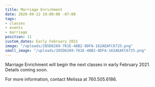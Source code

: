 ```yaml
---
title: Marriage Enrichment
date: 2020-09-22 19:00:00 -07:00
tags:
- classes
- events
- marriage
position: 11
custom_dates: Early February 2021
image: "/uploads/285D6269-761E-48B2-8DFA-162AEAFC6725.png"
small_image: "/uploads/285D6269-761E-48B2-8DFA-162AEAFC6725.png"
---
```


Marriage Enrichment  will begin the next classes in early February 2021. Details coming soon.

For more information, contact Melissa at 760.505.6186.